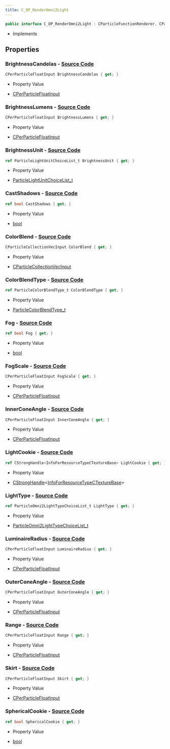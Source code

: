 ```yaml
---
title: C_OP_RenderOmni2Light
---
```


```csharp
public interface C_OP_RenderOmni2Light : CParticleFunctionRenderer, CParticleFunction, ISchemaClass<CParticleFunction>, ISchemaClass<CParticleFunctionRenderer>, ISchemaClass<C_OP_RenderOmni2Light>, ISchemaField, ISchemaClass, INativeHandle
```

- Implements

## Properties

### **BrightnessCandelas** - [Source Code](https://github.com/swiftly-solution/swiftlys2/blob/main/managed/src/SwiftlyS2.Generated/Schemas/Interfaces/C_OP_RenderOmni2Light.cs#L26)

```csharp
CPerParticleFloatInput BrightnessCandelas { get; }
```

- Property Value

- [CPerParticleFloatInput](/docs/api/shared/schemadefinitions/cperparticlefloatinput)

### **BrightnessLumens** - [Source Code](https://github.com/swiftly-solution/swiftlys2/blob/main/managed/src/SwiftlyS2.Generated/Schemas/Interfaces/C_OP_RenderOmni2Light.cs#L24)

```csharp
CPerParticleFloatInput BrightnessLumens { get; }
```

- Property Value

- [CPerParticleFloatInput](/docs/api/shared/schemadefinitions/cperparticlefloatinput)

### **BrightnessUnit** - [Source Code](https://github.com/swiftly-solution/swiftlys2/blob/main/managed/src/SwiftlyS2.Generated/Schemas/Interfaces/C_OP_RenderOmni2Light.cs#L22)

```csharp
ref ParticleLightUnitChoiceList_t BrightnessUnit { get; }
```

- Property Value

- [ParticleLightUnitChoiceList_t](/docs/api/shared/schemadefinitions/particlelightunitchoicelist_t)

### **CastShadows** - [Source Code](https://github.com/swiftly-solution/swiftlys2/blob/main/managed/src/SwiftlyS2.Generated/Schemas/Interfaces/C_OP_RenderOmni2Light.cs#L28)

```csharp
ref bool CastShadows { get; }
```

- Property Value

- [bool](https://learn.microsoft.com/dotnet/api/system.boolean)

### **ColorBlend** - [Source Code](https://github.com/swiftly-solution/swiftlys2/blob/main/managed/src/SwiftlyS2.Generated/Schemas/Interfaces/C_OP_RenderOmni2Light.cs#L18)

```csharp
CParticleCollectionVecInput ColorBlend { get; }
```

- Property Value

- [CParticleCollectionVecInput](/docs/api/shared/schemadefinitions/cparticlecollectionvecinput)

### **ColorBlendType** - [Source Code](https://github.com/swiftly-solution/swiftlys2/blob/main/managed/src/SwiftlyS2.Generated/Schemas/Interfaces/C_OP_RenderOmni2Light.cs#L20)

```csharp
ref ParticleColorBlendType_t ColorBlendType { get; }
```

- Property Value

- [ParticleColorBlendType_t](/docs/api/shared/schemadefinitions/particlecolorblendtype_t)

### **Fog** - [Source Code](https://github.com/swiftly-solution/swiftlys2/blob/main/managed/src/SwiftlyS2.Generated/Schemas/Interfaces/C_OP_RenderOmni2Light.cs#L30)

```csharp
ref bool Fog { get; }
```

- Property Value

- [bool](https://learn.microsoft.com/dotnet/api/system.boolean)

### **FogScale** - [Source Code](https://github.com/swiftly-solution/swiftlys2/blob/main/managed/src/SwiftlyS2.Generated/Schemas/Interfaces/C_OP_RenderOmni2Light.cs#L32)

```csharp
CPerParticleFloatInput FogScale { get; }
```

- Property Value

- [CPerParticleFloatInput](/docs/api/shared/schemadefinitions/cperparticlefloatinput)

### **InnerConeAngle** - [Source Code](https://github.com/swiftly-solution/swiftlys2/blob/main/managed/src/SwiftlyS2.Generated/Schemas/Interfaces/C_OP_RenderOmni2Light.cs#L40)

```csharp
CPerParticleFloatInput InnerConeAngle { get; }
```

- Property Value

- [CPerParticleFloatInput](/docs/api/shared/schemadefinitions/cperparticlefloatinput)

### **LightCookie** - [Source Code](https://github.com/swiftly-solution/swiftlys2/blob/main/managed/src/SwiftlyS2.Generated/Schemas/Interfaces/C_OP_RenderOmni2Light.cs#L44)

```csharp
ref CStrongHandle<InfoForResourceTypeCTextureBase> LightCookie { get; }
```

- Property Value

- [CStrongHandle](/docs/api/shared/natives/cstronghandle-1)<[InfoForResourceTypeCTextureBase](/docs/api/shared/schemadefinitions/infoforresourcetypectexturebase)>

### **LightType** - [Source Code](https://github.com/swiftly-solution/swiftlys2/blob/main/managed/src/SwiftlyS2.Generated/Schemas/Interfaces/C_OP_RenderOmni2Light.cs#L16)

```csharp
ref ParticleOmni2LightTypeChoiceList_t LightType { get; }
```

- Property Value

- [ParticleOmni2LightTypeChoiceList_t](/docs/api/shared/schemadefinitions/particleomni2lighttypechoicelist_t)

### **LuminaireRadius** - [Source Code](https://github.com/swiftly-solution/swiftlys2/blob/main/managed/src/SwiftlyS2.Generated/Schemas/Interfaces/C_OP_RenderOmni2Light.cs#L34)

```csharp
CPerParticleFloatInput LuminaireRadius { get; }
```

- Property Value

- [CPerParticleFloatInput](/docs/api/shared/schemadefinitions/cperparticlefloatinput)

### **OuterConeAngle** - [Source Code](https://github.com/swiftly-solution/swiftlys2/blob/main/managed/src/SwiftlyS2.Generated/Schemas/Interfaces/C_OP_RenderOmni2Light.cs#L42)

```csharp
CPerParticleFloatInput OuterConeAngle { get; }
```

- Property Value

- [CPerParticleFloatInput](/docs/api/shared/schemadefinitions/cperparticlefloatinput)

### **Range** - [Source Code](https://github.com/swiftly-solution/swiftlys2/blob/main/managed/src/SwiftlyS2.Generated/Schemas/Interfaces/C_OP_RenderOmni2Light.cs#L38)

```csharp
CPerParticleFloatInput Range { get; }
```

- Property Value

- [CPerParticleFloatInput](/docs/api/shared/schemadefinitions/cperparticlefloatinput)

### **Skirt** - [Source Code](https://github.com/swiftly-solution/swiftlys2/blob/main/managed/src/SwiftlyS2.Generated/Schemas/Interfaces/C_OP_RenderOmni2Light.cs#L36)

```csharp
CPerParticleFloatInput Skirt { get; }
```

- Property Value

- [CPerParticleFloatInput](/docs/api/shared/schemadefinitions/cperparticlefloatinput)

### **SphericalCookie** - [Source Code](https://github.com/swiftly-solution/swiftlys2/blob/main/managed/src/SwiftlyS2.Generated/Schemas/Interfaces/C_OP_RenderOmni2Light.cs#L46)

```csharp
ref bool SphericalCookie { get; }
```

- Property Value

- [bool](https://learn.microsoft.com/dotnet/api/system.boolean)

